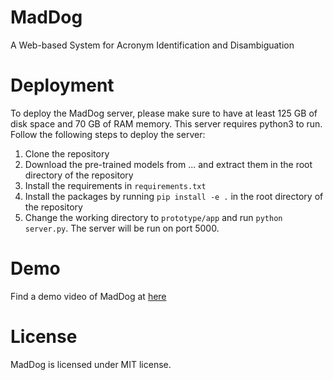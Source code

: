# MadDog
A Web-based System for Acronym Identification and Disambiguation

# Deployment

To deploy the MadDog server, please make sure to have at least 125 GB of disk space and 70 GB of RAM memory. This server requires python3 to run. Follow the following steps to deploy the server:

1. Clone the repository
2. Download the pre-trained models from ... and extract them in the root directory of the repository
3. Install the requirements in `requirements.txt`
4. Install the packages by running `pip install -e .` in the root directory of the repository
5. Change the working directory to `prototype/app` and run `python server.py`. The server will be run on port 5000.

# Demo

Find a demo video of MadDog at [here](https://spark.adobe.com/video/teafbD0vAvjFy)

# License

MadDog is licensed under MIT license.
